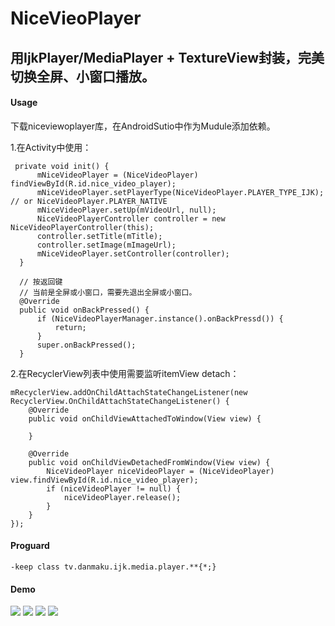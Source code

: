 # NiceVieoPlayer
## 用IjkPlayer/MediaPlayer + TextureView封装，完美切换全屏、小窗口播放。
#### Usage
下载niceviewoplayer库，在AndroidSutio中作为Mudule添加依赖。

1.在Activity中使用：
```
 private void init() {
      mNiceVideoPlayer = (NiceVideoPlayer) findViewById(R.id.nice_video_player);
      mNiceVideoPlayer.setPlayerType(NiceVideoPlayer.PLAYER_TYPE_IJK); // or NiceVideoPlayer.PLAYER_NATIVE
      mNiceVideoPlayer.setUp(mVideoUrl, null);
      NiceVideoPlayerController controller = new NiceVideoPlayerController(this);
      controller.setTitle(mTitle);
      controller.setImage(mImageUrl);
      mNiceVideoPlayer.setController(controller);
  }
  
  // 按返回键
  // 当前是全屏或小窗口，需要先退出全屏或小窗口。
  @Override
  public void onBackPressed() {
      if (NiceVideoPlayerManager.instance().onBackPressd()) {
          return;
      }
      super.onBackPressed();
  }
  ```
2.在RecyclerView列表中使用需要监听itemView detach：
```
mRecyclerView.addOnChildAttachStateChangeListener(new RecyclerView.OnChildAttachStateChangeListener() {
    @Override
    public void onChildViewAttachedToWindow(View view) {

    }

    @Override
    public void onChildViewDetachedFromWindow(View view) {
        NiceVideoPlayer niceVideoPlayer = (NiceVideoPlayer) view.findViewById(R.id.nice_video_player);
        if (niceVideoPlayer != null) {
            niceVideoPlayer.release();
        }
    }
});
```
#### Proguard
```
-keep class tv.danmaku.ijk.media.player.**{*;}
```
#### Demo
![](https://github.com/xiaoyanger0825/NiceVieoPlayer/raw/master/images/aa.jpg)
![](https://github.com/xiaoyanger0825/NiceVieoPlayer/raw/master/images/bb.jpg)
![](https://github.com/xiaoyanger0825/NiceVieoPlayer/raw/master/images/cc.jpg)
![](https://github.com/xiaoyanger0825/NiceVieoPlayer/raw/master/images/dd.jpg)